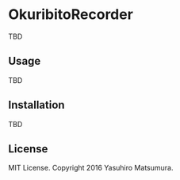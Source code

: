 # OkuribitoRecorder
TBD

## Usage
TBD

## Installation
TBD

## License
MIT License. Copyright 2016 Yasuhiro Matsumura.
